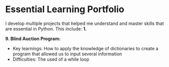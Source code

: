 # Essential Learning Portfolio

I develop multiple projects that helped me understand and master skills that are essential in Python.
This include:
**1.** 

**9. Blind Auction Program:**
* Key learnings: How to apply the knowledge of dictionaries to create a program that allowed us to input several information
* Difficulties: The used of a while loop
